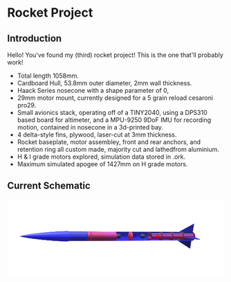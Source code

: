 # Rocket Project

## Introduction
Hello! You've found my (third) rocket project! This is the one that'll probably work!

* Total length 1058mm.
* Cardboard Hull, 53.8mm outer diameter, 2mm wall thickness.
* Haack Series nosecone with a shape parameter of 0, 
* 29mm motor mount, currently designed for a 5 grain reload cesaroni pro29.
* Small avionics stack, operating off of a TINY2040, using a DPS310 based board for altimeter, and a MPU-9250 9DoF IMU for recording motion, contained in nosecone in a 3d-printed bay.
* 4 delta-style fins, plywood, laser-cut at 3mm thickness.
* Rocket baseplate, motor assembley, front and rear anchors, and retention ring all custom made, majority cut and lathedfrom aluminium.
* H & I grade motors explored, simulation data stored in .ork.
* Maximum simulated apogee of 1427mm on H grade motors.

## Current Schematic
<p align="center">
  <img src="https://github.com/aihphysics/L1P/blob/main/rocket_figure.png" />
</p>
